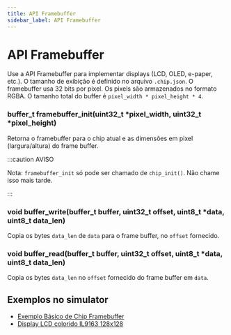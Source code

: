 ```yaml
---
title: API Framebuffer
sidebar_label: API Framebuffer
---
```


# API Framebuffer

Use a API Framebuffer para implementar displays (LCD, OLED, e-paper, etc.). O tamanho de exibição é definido no arquivo `.chip.json`. O framebuffer usa 32 bits por pixel. Os pixels são armazenados no formato RGBA. O tamanho total do buffer é `pixel_width * pixel_height * 4`.

### buffer_t framebuffer_init(uint32_t *pixel_width, uint32_t *pixel_height)

Retorna o framebuffer para o chip atual e as dimensões em pixel (largura/altura) do frame buffer.

:::caution AVISO

Nota: `framebuffer_init` só pode ser chamado de `chip_init()`. Não chame isso mais tarde.

:::

### void buffer_write(buffer_t buffer, uint32_t offset, uint8_t \*data, uint8_t data_len)

Copia os bytes `data_len` de `data` para o frame buffer, no `offset` fornecido.

### void buffer_read(buffer_t buffer, uint32_t offset, uint8_t \*data, uint8_t data_len)

Copia os bytes `data_len` no `offset` fornecido do frame buffer em `data`.

## Exemplos no simulator

- [Exemplo Básico de Chip Framebuffer](https://wokwi.com/projects/330503863007183442)
- [Display LCD colorido IL9163 128x128](https://wokwi.com/projects/333332561949360723)
